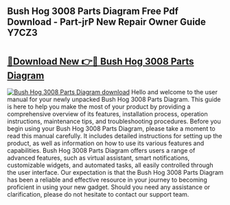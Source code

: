## Bush Hog 3008 Parts Diagram Free Pdf Download - Part-jrP New Repair Owner Guide Y7CZ3

# <h2><a href="http://dflmqtv.blite.top/?on=Bush+Hog+3008+Parts+Diagram">🔗Download New 👉🔴 Bush Hog 3008 Parts Diagram</a></h2>

[![Bush Hog 3008 Parts Diagram download](https://i.imgur.com/lujVjoI.png)](http://dflmqtv.blite.top/?on=Bush+Hog+3008+Parts+Diagram)
Hello and welcome to the user manual for your newly unpacked Bush Hog 3008 Parts Diagram. This guide is here to help you make the most of your product by providing a comprehensive overview of its features, installation process, operation instructions, maintenance tips, and troubleshooting procedures. Before you begin using your Bush Hog 3008 Parts Diagram, please take a moment to read this manual carefully. It includes detailed instructions for setting up the product, as well as information on how to use its various features and capabilities. Bush Hog 3008 Parts Diagram offers users a range of advanced features, such as virtual assistant, smart notifications, customizable widgets, and automated tasks, all easily controlled through the user interface. Our expectation is that the Bush Hog 3008 Parts Diagram has been a reliable and effective resource in your journey to becoming proficient in using your new gadget. Should you need any assistance or clarification, please do not hesitate to contact our support team.
